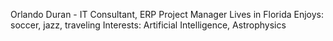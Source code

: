 Orlando Duran - IT Consultant, ERP Project Manager
Lives in Florida
Enjoys: soccer, jazz, traveling
Interests: Artificial Intelligence, Astrophysics
